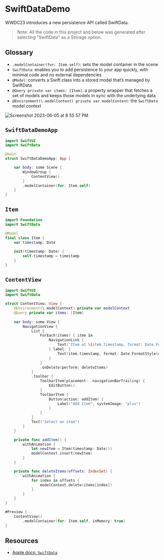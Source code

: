 # SwiftDataDemo

WWDC23 introduces a new persistence API called SwiftData. 

> Note: All the code in this project and below was generated after selecting "SwiftData" as a Storage option. 

## Glossary 

* `.modelContainer(for: Item.self)`: sets the model container in the scene 
* `SwiftData`: enables you to add persistence to your app quickly, with minimal code and no external dependencies
* `@Model`: converts a Swift class into a stored model that’s managed by SwiftData
* `@Query private var items: [Item]`: a property wrapper that fetches a set of models and keeps those models in sync with the underlying data
* `@Environment(\.modelContext) private var modelContext`: the `SwiftData` model context

![Screenshot 2023-06-05 at 8 55 57 PM](https://github.com/alexpaul/SwiftDataDemo/assets/1819208/1e39447c-d55b-46f1-8c8c-7ffd07271d3f)

## `SwiftDataDemoApp`

```swift
import SwiftUI
import SwiftData

@main
struct SwiftDataDemoApp: App {

    var body: some Scene {
        WindowGroup {
            ContentView()
        }
        .modelContainer(for: Item.self)
    }
}
```

## `Item`

```swift
import Foundation
import SwiftData

@Model
final class Item {
    var timestamp: Date
    
    init(timestamp: Date) {
        self.timestamp = timestamp
    }
}
```

## `ContentView`

```swift
import SwiftUI
import SwiftData

struct ContentView: View {
    @Environment(\.modelContext) private var modelContext
    @Query private var items: [Item]
    
    var body: some View {
        NavigationView {
            List {
                ForEach(items) { item in
                    NavigationLink {
                        Text("Item at \(item.timestamp, format: Date.FormatStyle(date: .numeric, time: .standard))")
                    } label: {
                        Text(item.timestamp, format: Date.FormatStyle(date: .numeric, time: .standard))
                    }
                }
                .onDelete(perform: deleteItems)
            }
            .toolbar {
                ToolbarItem(placement: .navigationBarTrailing) {
                    EditButton()
                }
                ToolbarItem {
                    Button(action: addItem) {
                        Label("Add Item", systemImage: "plus")
                    }
                }
            }
            Text("Select an item")
        }
    }

    private func addItem() {
        withAnimation {
            let newItem = Item(timestamp: Date())
            modelContext.insert(newItem)
        }
    }

    private func deleteItems(offsets: IndexSet) {
        withAnimation {
            for index in offsets {
                modelContext.delete(items[index])
            }
        }
    }
}

#Preview {
    ContentView()
        .modelContainer(for: Item.self, inMemory: true)
}
```

## Resources

* [Apple docs: `SwiftData`](https://developer.apple.com/documentation/swiftdata)
